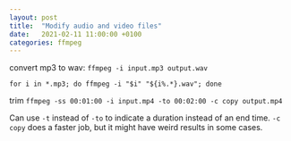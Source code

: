 ```yaml
---
layout: post
title:  "Modify audio and video files"
date:   2021-02-11 11:00:00 +0100
categories: ffmpeg
---
```



convert mp3 to wav: `ffmpeg -i input.mp3 output.wav`

`for i in *.mp3; do ffmpeg -i "$i" "${i%.*}.wav"; done`

trim  `ffmpeg -ss 00:01:00 -i input.mp4 -to 00:02:00 -c copy output.mp4`

Can use `-t` instead of `-to` to indicate a duration instead of an end time. `-c copy` does a faster job, but it might have weird results in some cases.